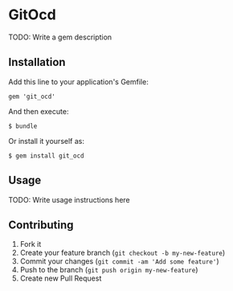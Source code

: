 # GitOcd

TODO: Write a gem description

## Installation

Add this line to your application's Gemfile:

    gem 'git_ocd'

And then execute:

    $ bundle

Or install it yourself as:

    $ gem install git_ocd

## Usage

TODO: Write usage instructions here

## Contributing

1. Fork it
2. Create your feature branch (`git checkout -b my-new-feature`)
3. Commit your changes (`git commit -am 'Add some feature'`)
4. Push to the branch (`git push origin my-new-feature`)
5. Create new Pull Request
